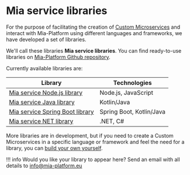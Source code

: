 # Mia service libraries
For the purpose of facilitating the creation of [Custom Microservices](./../development_suite/api-console/api-design/plugin_baas_4.md) and interact with Mia-Platform using different languages and frameworks, we have developed a set of libraries.

We'll call these libraries **Mia service libraries**. You can find ready-to-use libraries on [Mia-Platform Github repository](https://github.com/mia-platform).

Currently available libraries are:


| **Library** | **Technologies** |
| ------|------------|
|[Mia service Node.js library](https://github.com/mia-platform/custom-plugin-lib)|Node.js, JavaScript|
|[Mia service Java library](https://github.com/mia-platform/custom-plugin-java)| Kotlin/Java|
|[Mia service Spring Boot library](https://github.com/mia-platform/custom-plugin-java-springboot)|Spring Boot, Kotlin/Java  |
|[Mia service NET library](https://github.com/mia-platform/Mia-service-Net-Library)|.NET, C#|


More libraries are in development, but if you need to create a Custom Microservices in a specific language or framework and feel the need for a library, you can [build your own yourself](./create-new-library.md).

!!! info
    Would you like your library to appear here? Send an email with all details to [info@mia-platform.eu](mailto:info@mia-platform.eu)


